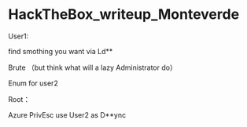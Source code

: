 # HackTheBox_writeup_Monteverde

User1:

find smothing you want via Ld**

Brute （but think what will a lazy Administrator do）

Enum for user2

Root：

Azure PrivEsc use User2 as D**ync 


